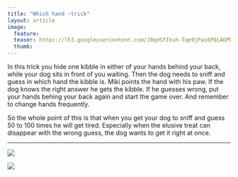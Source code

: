 ```yaml
---
title: "Which hand -trick"
layout: article
image:
  feature:
  teaser: https://lh3.googleusercontent.com/J0qdSfIkuh-Tqe9jPai6P6LAOPDFGvT4ibmxqSWjJow=w245
  thumb:
---
```


In this trick you hide one kibble in either of your hands behind your back, while your dog sits in front of you waiting. Then the dog needs to sniff and guess in which hand the kibble is. Miki points the hand with his paw. If the dog knows the right answer he gets the kibble. If he guesses wrong, put your hands behing your back again and start the game over. And remember to change hands frequently.

So the whole point of this is that when you get your dog to sniff and guess 50 to 100 times he will get tired. Especially when the elusive treat can disappear with the wrong guess, the dog wants to get it right at once.

---

[![](https://lh3.googleusercontent.com/qIartYR8_n5Oam6oASJMGgTspMb512pSNE9CPmS-rFg=w800)](https://lh3.googleusercontent.com/qIartYR8_n5Oam6oASJMGgTspMb512pSNE9CPmS-rFg=s0)

[![](https://lh3.googleusercontent.com/XhNLMCSmamL1-TCLRLbh1L1R6nTEGBvIKrFaPEWMr9U=w800)](https://lh3.googleusercontent.com/XhNLMCSmamL1-TCLRLbh1L1R6nTEGBvIKrFaPEWMr9U=s0)

